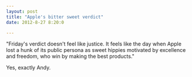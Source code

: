 ```yaml
---
layout: post
title: "Apple's bitter sweet verdict"
date: 2012-8-27 8:20:0

---
```




"Friday's verdict doesn't feel like justice. It feels like the day
when Apple lost a hunk of its public persona as sweet hippies
motivated by excellence and freedom, who win by making the best
products."

Yes, exactly Andy.
